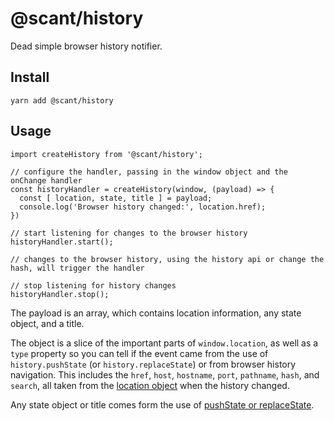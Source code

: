 # @scant/history

Dead simple browser history notifier.

## Install

```
yarn add @scant/history
```

## Usage

```
import createHistory from '@scant/history';

// configure the handler, passing in the window object and the onChange handler
const historyHandler = createHistory(window, (payload) => {
  const [ location, state, title ] = payload;
  console.log('Browser history changed:', location.href);
})

// start listening for changes to the browser history
historyHandler.start();

// changes to the browser history, using the history api or change the hash, will trigger the handler

// stop listening for history changes
historyHandler.stop();
```

The payload is an array, which contains location information, any state object, and a title. 

The object is a slice of the important parts of `window.location`, as well as a `type` property so you can tell if the event came from the use of `history.pushState` (or `history.replaceState`) or from browser history navigation. This includes the `href`, `host`, `hostname`, `port`, `pathname`, `hash`, and `search`, all taken from the [location object](https://developer.mozilla.org/en-US/docs/Web/API/Location) when the history changed.

Any state object or title comes form the use of [pushState or replaceState](https://developer.mozilla.org/en-US/docs/Web/API/History_API#Adding_and_modifying_history_entries).
